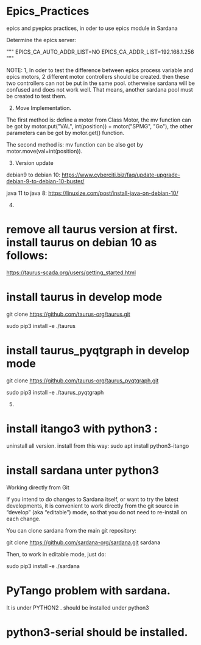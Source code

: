 # Epics_Practices
epics and pyepics practices, in oder to use epics module in Sardana 

Determine the epics server:

"""
EPICS_CA_AUTO_ADDR_LIST=NO
EPICS_CA_ADDR_LIST=192.168.1.256
"""

NOTE:
1, In oder to test the difference between epics process variable and epics motors, 2 different motor controllers should be created. then these two controllers can not be put in the same pool. otherweise sardana will be confused and does not work well.  That means, another sardana pool must be created to test them.

2. Move Implementation.

  The first method is:
 define a motor from Class Motor, the mv function can be got by motor.put("VAL", int(position)) + motor("SPMG", "Go"), the other parameters can be got by motor.get() function.
  
  The second method is:
 mv function can be also got by motor.move(val=int(position)).



3. Version update

debian9 to debian 10:
https://www.cyberciti.biz/faq/update-upgrade-debian-9-to-debian-10-buster/


java 11 to java 8:
https://linuxize.com/post/install-java-on-debian-10/

4. 
# remove all taurus version at first. install taurus on debian 10 as follows:

https://taurus-scada.org/users/getting_started.html

# install taurus in develop mode
git clone https://github.com/taurus-org/taurus.git

sudo pip3 install -e ./taurus  

# install taurus_pyqtgraph in develop mode
git clone https://github.com/taurus-org/taurus_pyqtgraph.git

sudo pip3 install -e ./taurus_pyqtgraph  

5. 
# install itango3 with python3 :

uninstall all version. install from this way: sudo apt install python3-itango

# install sardana unter python3
Working directly from Git

If you intend to do changes to Sardana itself, or want to try the latest developments, it is convenient to work directly from the git source in “develop” (aka “editable”) mode, so that you do not need to re-install on each change.

You can clone sardana from the main git repository:

git clone https://github.com/sardana-org/sardana.git sardana

Then, to work in editable mode, just do:

sudo pip3 install -e ./sardana

# PyTango problem with sardana.

It is under PYTHON2 . should be installed under python3 

# python3-serial should be installed. 

